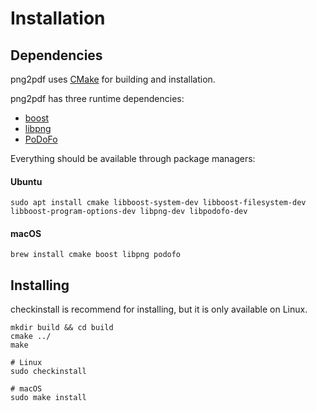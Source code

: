 # Installation

## Dependencies

png2pdf uses [CMake](https://cmake.org/) for building and installation.

png2pdf has three runtime dependencies:

- [boost](https://www.boost.org/)
- [libpng](http://www.libpng.org/pub/png/libpng.html)
- [PoDoFo](http://podofo.sourceforge.net/)

Everything should be available through package managers:

#### Ubuntu

```shell-script
sudo apt install cmake libboost-system-dev libboost-filesystem-dev libboost-program-options-dev libpng-dev libpodofo-dev
```

#### macOS

```shell-script
brew install cmake boost libpng podofo
```

## Installing

checkinstall is recommend for installing, but it is only available on Linux.

```shell-script
mkdir build && cd build
cmake ../
make

# Linux
sudo checkinstall

# macOS
sudo make install
```
